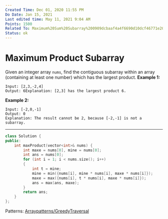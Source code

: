```yaml
---
Created Time: Dec 01, 2020 11:55 PM
Do Date: Jan 15, 2021
Last edited time: May 11, 2021 9:04 AM
Points: 1500
Related To: Maximum%20Sum%20Subarray%200909dcbaaf4a4f6690d10dcf46771e20.md
Status: ok
---
```


# Maximum Product Subarray

Given an integer array `nums`, find the contiguous subarray within an array (containing at least one number) which has the largest product.
**Example 1:**
```
Input: [2,3,-2,4]
Output: 6Explanation: [2,3] has the largest product 6.
```
**Example 2:**
```
Input: [-2,0,-1]
Output: 0
Explanation: The result cannot be 2, because [-2,-1] is not a subarray.
```
---
```cpp
class Solution {
public:
    int maxProduct(vector<int>& nums) {
        int maxe = nums[0], mine = nums[0];
        int ans = nums[0];
        for (int i = 1; i < nums.size(); i++)
        {
            int t = mine;
            mine = min({nums[i], mine * nums[i], maxe * nums[i]});
            maxe = max({nums[i], t * nums[i], maxe * nums[i]});
            ans = max(ans, maxe);
        }
        return ans;
    }
};
```
Patterns: [Array](Array.md)[patterns/Greedy](patterns/Greedy.md)[Traversal](Traversal.md)